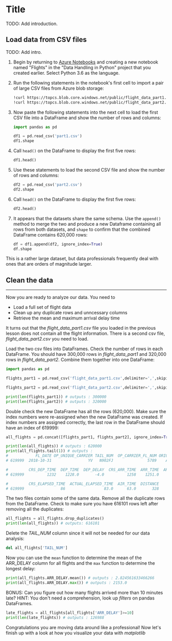 # Title

TODO: Add introduction.

## Load data from CSV files

TODO: Add intro.

1. Begin by returning to [Azure Notebooks](https://notebooks.azure.com) and creating a new notebook named "Flights" in the "Data Handling in Python" project that you created earlier. Select Python 3.6 as the language.

1. Run the following statements in the notebook's first cell to import a pair of large CSV files from Azure blob storage:

	```bash
	!curl https://topcs.blob.core.windows.net/public/flight_data_part1.csv -o part1.csv
	!curl https://topcs.blob.core.windows.net/public/flight_data_part2.csv -o part2.csv
	```

1. Now paste the following statements into the next cell to load the first CSV file into a DataFrame and show the number of rows and columns:

	```python
	import pandas as pd

	df1 = pd.read_csv('part1.csv')
	df1.shape
	```

1. Call `head()` on the DataFrame to display the first five rows:

	```python
	df1.head()
	```

1. Use these statements to load the second CSV file and show the number of rows and columns:

	```python
	df2 = pd.read_csv('part2.csv')
	df2.shape
	```

1. Call `head()` on the DataFrame to display the first five rows:

	```python
	df2.head()
	```

1. It appears that the datasets share the same schema. Use the `append()` method to merge the two and produce a new Dataframe containing all rows from both datasets, and `shape` to confirm that the combined DataFrame contains 620,000 rows:
  
	```python
	df = df1.append(df2, ignore_index=True)
	df.shape
	```

This is a rather large dataset, but data professionals frequently deal with ones that are orders of magnitude larger.

## Clean the data









---

Now you are ready to analyze our data. You need to 
- Load a full set of flight data
- Clean up any duplicate rows and unncessary columns 
- Retrieve the mean and maximum arrival delay time 

It turns out that the *flight_data_part1.csv* file you loaded in the previous lesson does not contain all the flight information. There is a second csv file, *flight_data_part2.csv* you need to load. 

Load the two csv files into DataFrames. Check the number of rows in each DataFrame. You should have 300,000 rows in *flight_data_part1* and 320,000 rows in *flight_data_part2*. Combine them together into one DataFrame: 

```python
import pandas as pd

flights_part1 = pd.read_csv('flight_data_part1.csv',delimiter=',',skipinitialspace=True)

flights_part2 = pd.read_csv('flight_data_part2.csv',delimiter=',',skipinitialspace=True)

print(len(flights_part1)) # outputs : 300000
print(len(flights_part2)) # outputs : 320000
```
Double check the new DataFrame has all the rows (620,000). Make sure the index numbers were re-assigned when the new DataFrame was created. If index numbers are assigned correctly, the last row in the DataFrame should have an index of 619999:

```python
all_flights = pd.concat([flights_part1, flights_part2], ignore_index=True)

print(len(all_flights)) # outputs : 620000
print(all_flights.tail(1)) # outputs : 
#            FL_DATE OP_UNIQUE_CARRIER TAIL_NUM  OP_CARRIER_FL_NUM ORIGIN DEST  \
# 619999  2018-10-31                YV   N902FJ               5789    ABQ  PHX   

#         CRS_DEP_TIME  DEP_TIME  DEP_DELAY  CRS_ARR_TIME  ARR_TIME  ARR_DELAY  \
# 619999          1232    1228.0       -4.0          1258    1251.0       -7.0   

#         CRS_ELAPSED_TIME  ACTUAL_ELAPSED_TIME  AIR_TIME  DISTANCE  
# 619999                86                 83.0      63.0       328  
```

The two files contain some of the same data. Remove all the duplicate rows from the DataFrame. Check to make sure you have 616101 rows left after removing all the duplicates:

```python
all_flights = all_flights.drop_duplicates()
print(len(all_flights)) # outputs: 616101
```

Delete the *TAIL_NUM* column since it will not be needed for our data analysis:

```python
del all_flights['TAIL_NUM']
```

Now you can use the `mean` function to determine the mean of the ARR_DELAY column for all flights and the `max` function to determine the longest delay: 
```python
print(all_flights.ARR_DELAY.mean()) # outputs : 2.824561633466266
print(all_flights.ARR_DELAY.max()) # outputs : 2153.0
```

BONUS: Can you figure out how many flights arrived more than 10 minutes late? HINT: You don't need a comprehension, look up *filters* on pandas DataFrames.

```python
late_flights = all_flights[all_flights['ARR_DELAY']>=10]
print(len(late_flights)) # outputs : 126988
```
Congratulations you are moving data around like a professional! Now let's finish up with a look at how you visualize your data with *matplotlib*